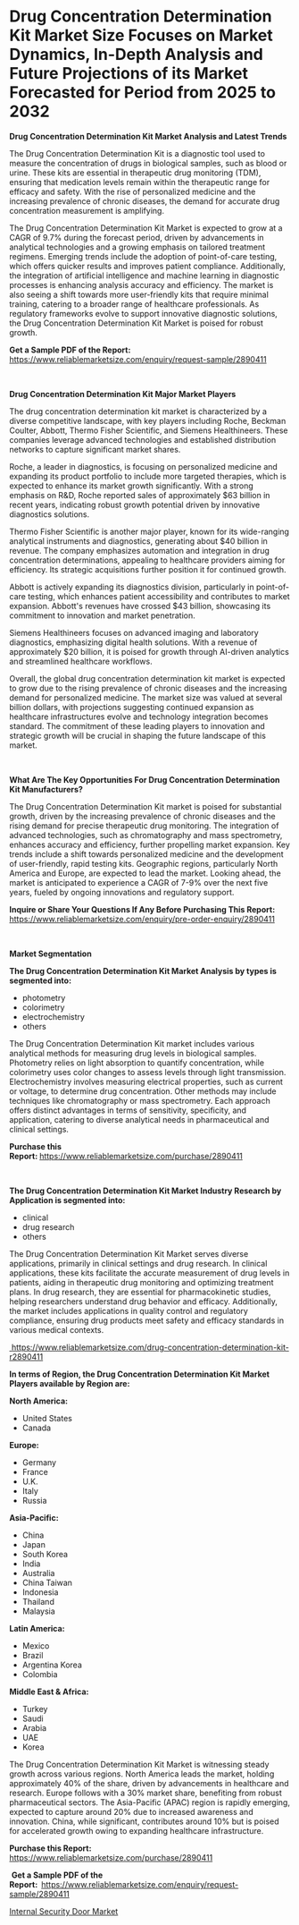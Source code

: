 <p><h1>Drug Concentration Determination Kit Market Size Focuses on Market Dynamics, In-Depth Analysis and Future Projections of its Market Forecasted for Period from 2025 to 2032</h1></p><p><strong>Drug Concentration Determination Kit Market Analysis and Latest Trends</strong></p>
<p><p>The Drug Concentration Determination Kit is a diagnostic tool used to measure the concentration of drugs in biological samples, such as blood or urine. These kits are essential in therapeutic drug monitoring (TDM), ensuring that medication levels remain within the therapeutic range for efficacy and safety. With the rise of personalized medicine and the increasing prevalence of chronic diseases, the demand for accurate drug concentration measurement is amplifying.</p><p>The Drug Concentration Determination Kit Market is expected to grow at a CAGR of 9.7% during the forecast period, driven by advancements in analytical technologies and a growing emphasis on tailored treatment regimens. Emerging trends include the adoption of point-of-care testing, which offers quicker results and improves patient compliance. Additionally, the integration of artificial intelligence and machine learning in diagnostic processes is enhancing analysis accuracy and efficiency. The market is also seeing a shift towards more user-friendly kits that require minimal training, catering to a broader range of healthcare professionals. As regulatory frameworks evolve to support innovative diagnostic solutions, the Drug Concentration Determination Kit Market is poised for robust growth.</p></p>
<p><strong>Get a Sample PDF of the Report:&nbsp;</strong> <a href="https://www.reliablemarketsize.com/enquiry/request-sample/2890411?utm_campaign=3452&utm_medium=2&utm_source=Github&utm_content=ia&utm_term=14032025&utm_id=drug-concentration-determination-kit">https://www.reliablemarketsize.com/enquiry/request-sample/2890411</a></p>
<p>&nbsp;</p>
<p><strong>Drug Concentration Determination Kit Major Market Players</strong></p>
<p><p>The drug concentration determination kit market is characterized by a diverse competitive landscape, with key players including Roche, Beckman Coulter, Abbott, Thermo Fisher Scientific, and Siemens Healthineers. These companies leverage advanced technologies and established distribution networks to capture significant market shares.</p><p>Roche, a leader in diagnostics, is focusing on personalized medicine and expanding its product portfolio to include more targeted therapies, which is expected to enhance its market growth significantly. With a strong emphasis on R&D, Roche reported sales of approximately $63 billion in recent years, indicating robust growth potential driven by innovative diagnostics solutions.</p><p>Thermo Fisher Scientific is another major player, known for its wide-ranging analytical instruments and diagnostics, generating about $40 billion in revenue. The company emphasizes automation and integration in drug concentration determinations, appealing to healthcare providers aiming for efficiency. Its strategic acquisitions further position it for continued growth.</p><p>Abbott is actively expanding its diagnostics division, particularly in point-of-care testing, which enhances patient accessibility and contributes to market expansion. Abbott's revenues have crossed $43 billion, showcasing its commitment to innovation and market penetration.</p><p>Siemens Healthineers focuses on advanced imaging and laboratory diagnostics, emphasizing digital health solutions. With a revenue of approximately $20 billion, it is poised for growth through AI-driven analytics and streamlined healthcare workflows.</p><p>Overall, the global drug concentration determination kit market is expected to grow due to the rising prevalence of chronic diseases and the increasing demand for personalized medicine. The market size was valued at several billion dollars, with projections suggesting continued expansion as healthcare infrastructures evolve and technology integration becomes standard. The commitment of these leading players to innovation and strategic growth will be crucial in shaping the future landscape of this market.</p></p>
<p>&nbsp;</p>
<p><strong>What Are The Key Opportunities For Drug Concentration Determination Kit Manufacturers?</strong></p>
<p><p>The Drug Concentration Determination Kit market is poised for substantial growth, driven by the increasing prevalence of chronic diseases and the rising demand for precise therapeutic drug monitoring. The integration of advanced technologies, such as chromatography and mass spectrometry, enhances accuracy and efficiency, further propelling market expansion. Key trends include a shift towards personalized medicine and the development of user-friendly, rapid testing kits. Geographic regions, particularly North America and Europe, are expected to lead the market. Looking ahead, the market is anticipated to experience a CAGR of 7-9% over the next five years, fueled by ongoing innovations and regulatory support.</p></p>
<p><strong>Inquire or Share Your Questions If Any Before Purchasing This Report:</strong> <a href="https://www.reliablemarketsize.com/enquiry/pre-order-enquiry/2890411?utm_campaign=3452&utm_medium=2&utm_source=Github&utm_content=ia&utm_term=14032025&utm_id=drug-concentration-determination-kit">https://www.reliablemarketsize.com/enquiry/pre-order-enquiry/2890411</a></p>
<p>&nbsp;</p>
<p><strong>Market Segmentation</strong></p>
<p><strong>The Drug Concentration Determination Kit Market Analysis by types is segmented into:</strong></p>
<p><ul><li>photometry</li><li>colorimetry</li><li>electrochemistry</li><li>others</li></ul></p>
<p><p>The Drug Concentration Determination Kit market includes various analytical methods for measuring drug levels in biological samples. Photometry relies on light absorption to quantify concentration, while colorimetry uses color changes to assess levels through light transmission. Electrochemistry involves measuring electrical properties, such as current or voltage, to determine drug concentration. Other methods may include techniques like chromatography or mass spectrometry. Each approach offers distinct advantages in terms of sensitivity, specificity, and application, catering to diverse analytical needs in pharmaceutical and clinical settings.</p></p>
<p><strong>Purchase this Report:&nbsp;</strong><a href="https://www.reliablemarketsize.com/purchase/2890411?utm_campaign=3452&utm_medium=2&utm_source=Github&utm_content=ia&utm_term=14032025&utm_id=drug-concentration-determination-kit">https://www.reliablemarketsize.com/purchase/2890411</a></p>
<p>&nbsp;</p>
<p><strong>The Drug Concentration Determination Kit Market Industry Research by Application is segmented into:</strong></p>
<p><ul><li>clinical</li><li>drug research</li><li>others</li></ul></p>
<p><p>The Drug Concentration Determination Kit Market serves diverse applications, primarily in clinical settings and drug research. In clinical applications, these kits facilitate the accurate measurement of drug levels in patients, aiding in therapeutic drug monitoring and optimizing treatment plans. In drug research, they are essential for pharmacokinetic studies, helping researchers understand drug behavior and efficacy. Additionally, the market includes applications in quality control and regulatory compliance, ensuring drug products meet safety and efficacy standards in various medical contexts.</p></p>
<p><a href="https://www.reliablemarketsize.com/drug-concentration-determination-kit-r2890411?utm_campaign=3452&utm_medium=2&utm_source=Github&utm_content=ia&utm_term=14032025&utm_id=drug-concentration-determination-kit">&nbsp;https://www.reliablemarketsize.com/drug-concentration-determination-kit-r2890411</a></p>
<p><strong>In terms of Region, the Drug Concentration Determination Kit Market Players available by Region are:</strong></p>
<p>
    <p> <strong> North America: </strong>
        <ul>
            <li>United States</li>
            <li>Canada</li>
        </ul>
        </p> 
    <p> <strong> Europe: </strong>
        <ul>
            <li>Germany</li>
            <li>France</li>
            <li>U.K.</li>
            <li>Italy</li>
            <li>Russia</li>
        </ul>
        </p> 
    <p> <strong> Asia-Pacific: </strong>
        <ul>
            <li>China</li>
            <li>Japan</li>
            <li>South Korea</li>
            <li>India</li>
            <li>Australia</li>
            <li>China Taiwan</li>
            <li>Indonesia</li>
            <li>Thailand</li>
            <li>Malaysia</li>
        </ul>
        </p> 
    <p> <strong> Latin America: </strong>
        <ul>
            <li>Mexico</li>
            <li>Brazil</li>
            <li>Argentina Korea</li>
            <li>Colombia</li>
        </ul>
        </p> 
    <p> <strong> Middle East & Africa: </strong>
        <ul>
            <li>Turkey</li>
            <li>Saudi</li>
            <li>Arabia</li>
            <li>UAE</li>
            <li>Korea</li>
        </ul>
    </p>
    </p>
<p><p>The Drug Concentration Determination Kit Market is witnessing steady growth across various regions. North America leads the market, holding approximately 40% of the share, driven by advancements in healthcare and research. Europe follows with a 30% market share, benefiting from robust pharmaceutical sectors. The Asia-Pacific (APAC) region is rapidly emerging, expected to capture around 20% due to increased awareness and innovation. China, while significant, contributes around 10% but is poised for accelerated growth owing to expanding healthcare infrastructure.</p></p>
<p><strong>Purchase this Report: </strong><a href="https://www.reliablemarketsize.com/purchase/2890411?utm_campaign=3452&utm_medium=2&utm_source=Github&utm_content=ia&utm_term=14032025&utm_id=drug-concentration-determination-kit">https://www.reliablemarketsize.com/purchase/2890411</a></p>
<p>&nbsp;<strong>Get a Sample PDF of the Report:&nbsp;&nbsp;</strong><a href="https://www.reliablemarketsize.com/enquiry/request-sample/2890411?utm_campaign=3452&utm_medium=2&utm_source=Github&utm_content=ia&utm_term=14032025&utm_id=drug-concentration-determination-kit">https://www.reliablemarketsize.com/enquiry/request-sample/2890411</a></p>
<p><strong></strong></p>
<p><p><a href="https://github.com/plawragarile/Market-Research-Report-List-1/blob/main/internal-security-door-market.md?utm_campaign=3452&utm_medium=2&utm_source=Github&utm_content=ia&utm_term=14032025&utm_id=drug-concentration-determination-kit">Internal Security Door Market</a></p></p>